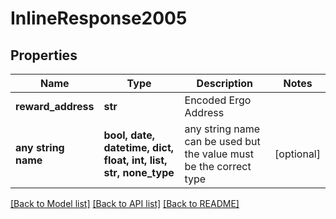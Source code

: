 # InlineResponse2005


## Properties
Name | Type | Description | Notes
------------ | ------------- | ------------- | -------------
**reward_address** | **str** | Encoded Ergo Address | 
**any string name** | **bool, date, datetime, dict, float, int, list, str, none_type** | any string name can be used but the value must be the correct type | [optional]

[[Back to Model list]](../README.md#documentation-for-models) [[Back to API list]](../README.md#documentation-for-api-endpoints) [[Back to README]](../README.md)


